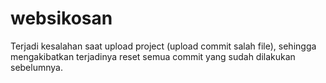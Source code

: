 # websikosan

Terjadi kesalahan saat upload project (upload commit salah file), sehingga mengakibatkan terjadinya reset semua commit yang sudah dilakukan sebelumnya.
